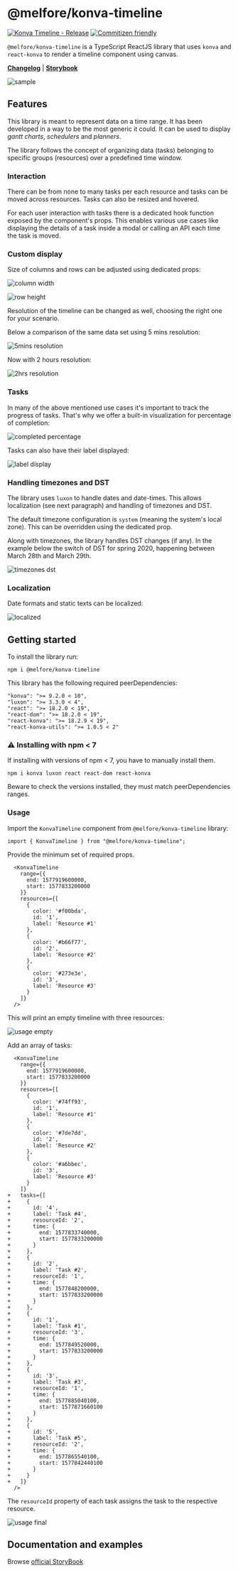 # @melfore/konva-timeline

[![Konva Timeline - Release](https://github.com/melfore/konva-timeline/actions/workflows/release.yml/badge.svg?branch=main)](https://github.com/melfore/konva-timeline/actions/workflows/release.yml) [![Commitizen friendly](https://img.shields.io/badge/commitizen-friendly-brightgreen.svg)](http://commitizen.github.io/cz-cli/)

`@melfore/konva-timeline` is a TypeScript ReactJS library that uses `konva` and `react-konva` to render a timeline component using canvas.

<a href="https://github.com/melfore/konva-timeline/blob/master/CHANGELOG.md" target="_blank">**Changelog**</a> | <!--a href="https://github.com/melfore/mosaic/blob/master/CONTRIBUTING.md" target="_blank">**Contributing**</a> | <a href="https://github.com/melfore/mosaic/blob/master/MIGRATION.md" target="_blank">**Migration**</a> | --> <a href="https://melfore.github.io/konva-timeline" target="_blank">**Storybook**</a>

![sample](./assets/sample.gif)

## Features

This library is meant to represent data on a time range. It has been developed in a way to be the most generic it could. It can be used to display _gantt charts_, _schedulers_ and _planners_.

The library follows the concept of organizing data (tasks) belonging to specific groups (resources) over a predefined time window.

### Interaction

There can be from none to many tasks per each resource and tasks can be moved across resources. Tasks can also be resized and hovered.

For each user interaction with tasks there is a dedicated hook function exposed by the component's props. This enables various use cases like displaying the details of a task inside a modal or calling an API each time the task is moved.

### Custom display

Size of columns and rows can be adjusted using dedicated props:

![column width](./assets/column-width.png)

![row height](./assets/row-height.png)

Resolution of the timeline can be changed as well, choosing the right one for your scenario.

Below a comparison of the same data set using 5 mins resolution:

![5mins resolution](./assets/resolution-5mins.png)

Now with 2 hours resolution:

![2hrs resolution](./assets/resolution-2hrs.png)

### Tasks

In many of the above mentioned use cases it's important to track the progress of tasks. That's why we offer a built-in visualization for percentage of completion:

![completed percentage](./assets/completed-percentage.png)

Tasks can also have their label displayed:

![label display](./assets/label-display.png)

### Handling timezones and DST

The library uses `luxon` to handle dates and date-times. This allows localization (see next paragraph) and handling of timezones and DST.

The default timezone configuration is `system` (meaning the system's local zone). This can be overridden using the dedicated prop.

Along with timezones, the library handles DST changes (if any).
In the example below the switch of DST for spring 2020, happening between March 28th and March 29th.

![timezones dst](./assets/timezones-dst.png)

### Localization

Date formats and static texts can be localized:

![localized](./assets/localized.png)

## Getting started

To install the library run:

```
npm i @melfore/konva-timeline
```

This library has the following required peerDependencies:

```
"konva": ">= 9.2.0 < 10",
"luxon": ">= 3.3.0 < 4",
"react": ">= 18.2.0 < 19",
"react-dom": ">= 18.2.0 < 19",
"react-konva": ">= 18.2.9 < 19",
"react-konva-utils": ">= 1.0.5 < 2"
```

### ⚠️ Installing with npm < 7

If installing with versions of npm < 7, you have to manually install them.

```
npm i konva luxon react react-dom react-konva
```

Beware to check the versions installed, they must match peerDependencies ranges.

### Usage

Import the `KonvaTimeline` component from `@melfore/konva-timeline` library:

```
import { KonvaTimeline } from "@melfore/konva-timeline";
```

Provide the minimum set of required props.

```
  <KonvaTimeline
    range={{
      end: 1577919600000,
      start: 1577833200000
    }}
    resources={[
      {
        color: '#f00bda',
        id: '1',
        label: 'Resource #1'
      },
      {
        color: '#b66f77',
        id: '2',
        label: 'Resource #2'
      },
      {
        color: '#273e3e',
        id: '3',
        label: 'Resource #3'
      }
    ]}
  />
```

This will print an empty timeline with three resources:

![usage empty](./assets/usage-empty.png)

Add an array of tasks:

```
  <KonvaTimeline
    range={{
      end: 1577919600000,
      start: 1577833200000
    }}
    resources={[
      {
        color: '#74ff93',
        id: '1',
        label: 'Resource #1'
      },
      {
        color: '#7de7dd',
        id: '2',
        label: 'Resource #2'
      },
      {
        color: '#a6bbec',
        id: '3',
        label: 'Resource #3'
      }
    ]}
+   tasks={[
+     {
+       id: '4',
+       label: 'Task #4',
+       resourceId: '2',
+       time: {
+         end: 1577833740000,
+         start: 1577833200000
+       }
+     },
+     {
+       id: '2',
+       label: 'Task #2',
+       resourceId: '1',
+       time: {
+         end: 1577848200000,
+         start: 1577833200000
+       }
+     },
+     {
+       id: '1',
+       label: 'Task #1',
+       resourceId: '3',
+       time: {
+         end: 1577849520000,
+         start: 1577833200000
+       }
+     },
+     {
+       id: '3',
+       label: 'Task #3',
+       resourceId: '1',
+       time: {
+         end: 1577885040100,
+         start: 1577871660100
+       }
+     },
+     {
+       id: '5',
+       label: 'Task #5',
+       resourceId: '2',
+       time: {
+         end: 1577865540100,
+         start: 1577842440100
+       }
+     }
+   ]}
  />
```

The `resourceId` property of each task assigns the task to the respective resource.

![usage final](./assets/usage-final.png)

## Documentation and examples

Browse <a href="https://melfore.github.io/konva-timeline">official StoryBook</a>

